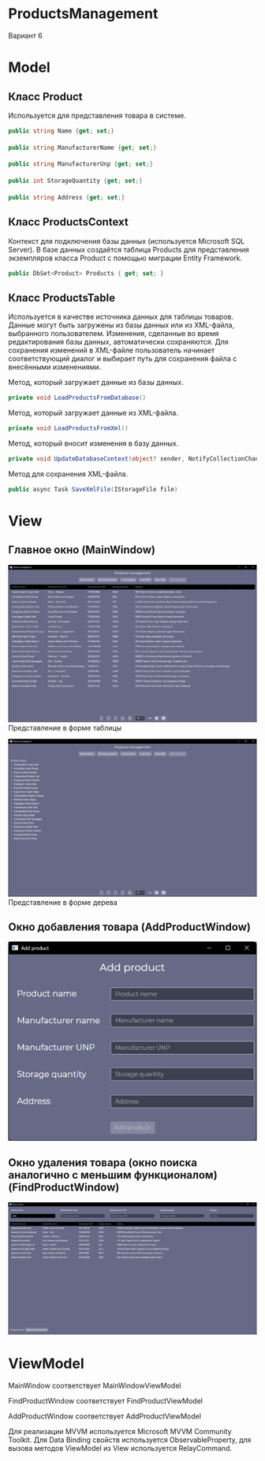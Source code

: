 # ProductsManagement

Вариант 6

# Model

## Класс Product

Используется для представления товара в системе.

```c#
public string Name {get; set;}

public string ManufacturerName {get; set;}

public string ManufacturerUnp {get; set;}

public int StorageQuantity {get; set;}

public string Address {get; set;}
```

## Класс ProductsContext

Контекст для подключения базы данных (используется Microsoft SQL Server). В базе данных создаётся таблица Products для представления экземпляров класса Product с помощью миграции Entity Framework.

```c#
public DbSet<Product> Products { get; set; }
```

## Класс ProductsTable

Используется в качестве источника данных для таблицы товаров. Данные могут быть загружены из базы данных или из XML-файла, выбранного пользователем. Изменения, сделанные во время редактирования базы данных, автоматически сохраняются. Для сохранения изменений в XML-файле пользователь начинает соответствующий диалог и выбирает путь для сохранения файла с внесёнными изменениями.

Метод, который загружает данные из базы данных. 
```c#
private void LoadProductsFromDatabase()
```

Метод, который загружает данные из XML-файла.
```c#
private void LoadProductsFromXml()
```

Метод, который вносит изменения в базу данных.
```c#
private void UpdateDatabaseContext(object? sender, NotifyCollectionChangedEventArgs e)
```

Метод для сохранения XML-файла.
```c#
public async Task SaveXmlFile(IStorageFile file)
```

# View

## Главное окно (MainWindow)

![Главное окно](./Images/flat.png)
Представление в форме таблицы

![Главное окно](./Images/tree.png)
Представление в форме дерева

## Окно добавления товара (AddProductWindow)
![Окно добавления](./Images/add_product.png)

## Окно удаления товара (окно поиска аналогично с меньшим функционалом) (FindProductWindow)
![Окно добавления](./Images/deletion.png)

# ViewModel

MainWindow соответствует MainWindowViewModel

FindProductWindow соответствует FindProductViewModel

AddProductWindow соответствует AddProductViewModel

Для реализации MVVM используется Microsoft MVVM Community Toolkit. Для Data Binding свойств используется ObservableProperty, для вызова методов ViewModel из View используется RelayCommand.
